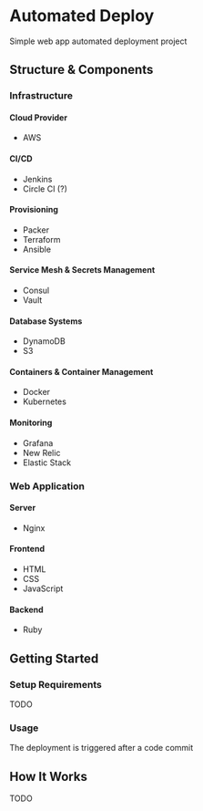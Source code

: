 # Automated Deploy

Simple web app automated deployment project

## Structure & Components

### Infrastructure

#### Cloud Provider

- AWS

#### CI/CD

- Jenkins
- Circle CI (?)

#### Provisioning

- Packer
- Terraform
- Ansible

#### Service Mesh & Secrets Management

- Consul
- Vault

#### Database Systems

- DynamoDB
- S3

#### Containers & Container Management

- Docker
- Kubernetes

#### Monitoring

- Grafana
- New Relic
- Elastic Stack

### Web Application

#### Server

- Nginx

#### Frontend

- HTML
- CSS
- JavaScript

#### Backend

- Ruby

## Getting Started

### Setup Requirements

TODO

### Usage

The deployment is triggered after a code commit

## How It Works

TODO